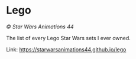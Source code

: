 # Lego

*© Star Wars Animations 44*

The list of every Lego Star Wars sets I ever owned.

Link: https://starwarsanimations44.github.io/lego

